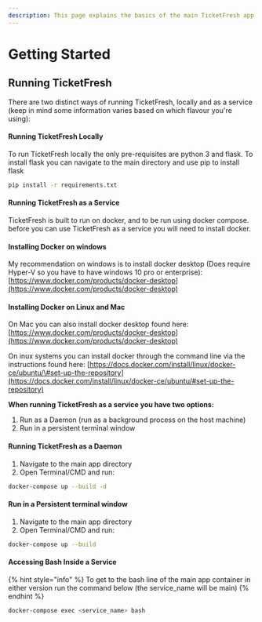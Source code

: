 ```yaml
---
description: This page explains the basics of the main TicketFresh app
---
```


# Getting Started

## Running TicketFresh

There are two distinct ways of running TicketFresh, locally and as a service \(keep in mind some information varies based on which flavour you're using\):

#### Running TicketFresh Locally

To run TicketFresh locally the only pre-requisites are python 3 and flask. To install flask you can navigate to the main directory and use pip to install flask

```bash
pip install -r requirements.txt
```

#### Running TicketFresh as a Service 

TicketFresh is built to run on docker, and to be run using docker compose. before you can use TicketFresh as a service you will need to install docker. 

#### Installing Docker on windows

My recommendation on windows is to install docker desktop \(Does require Hyper-V so you have to have windows 10 pro or enterprise\): [https://www.docker.com/products/docker-desktop](https://www.docker.com/products/docker-desktop)

#### Installing Docker on Linux and Mac

On Mac you can also install docker desktop found here: [https://www.docker.com/products/docker-desktop](https://www.docker.com/products/docker-desktop)

On inux systems you can install docker through the command line via the instructions found here: [https://docs.docker.com/install/linux/docker-ce/ubuntu/\#set-up-the-repository](https://docs.docker.com/install/linux/docker-ce/ubuntu/#set-up-the-repository)

  
**When running TicketFresh as a service you have two options:**

1. Run as a Daemon \(run as a background process on the host machine\)
2. Run in a persistent terminal window

#### Running TicketFresh as a Daemon

1. Navigate to the main app directory
2. Open Terminal/CMD and run:

```bash
docker-compose up --build -d
```

#### Run in a Persistent terminal window

1. Navigate to the main app directory
2. Open Terminal/CMD and run:

```bash
docker-compose up --build
```

#### Accessing Bash Inside a Service

{% hint style="info" %}
 To get to the bash line of the main app container in either version run the command below \(the service\_name  will be main\)
{% endhint %}

```bash
docker-compose exec <service_name> bash 
```



